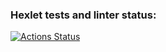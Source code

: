### Hexlet tests and linter status:
[![Actions Status](https://github.com/Sophia-Filimonova/python-project-52/workflows/hexlet-check/badge.svg)](https://github.com/Sophia-Filimonova/python-project-52/actions)